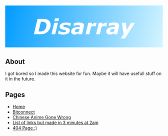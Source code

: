 ![Website banner](https://github.com/digitaldisarray/digitaldisarray.github.io/blob/master/assets/banner.png?raw=true)

## About
I got bored so I made this website for fun.
Maybe it will have usefull stuff on it in the future.

## Pages
 - [Home](https://digitaldisarray.github.io/)
 - [Bitconnect](https://digitaldisarray.github.io/meme/bit.html)
 - [Chinese Anime Gone Wrong](https://digitaldisarray.github.io/meme/wrong.html)
 - [List of links but made in 3 minutes at 2am](https://digitaldisarray.github.io/ali.html)
 - [404 Page ;)](https://digitaldisarray.github.io/404.html)

